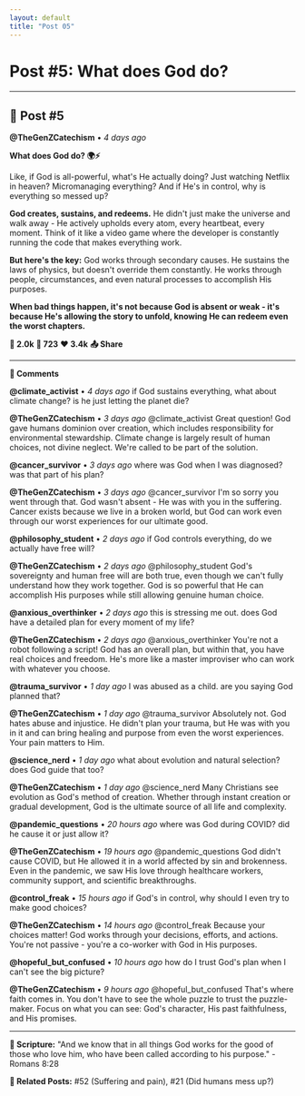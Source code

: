 ```yaml
---
layout: default
title: "Post 05"
---
```

# Post #5: What does God do?

---

## 📱 Post #5

**@TheGenZCatechism** • *4 days ago*

**What does God do? 🌍⚡️**

Like, if God is all-powerful, what's He actually doing? Just watching Netflix in heaven? Micromanaging everything? And if He's in control, why is everything so messed up?

**God creates, sustains, and redeems.** He didn't just make the universe and walk away - He actively upholds every atom, every heartbeat, every moment. Think of it like a video game where the developer is constantly running the code that makes everything work.

**But here's the key:** God works through secondary causes. He sustains the laws of physics, but doesn't override them constantly. He works through people, circumstances, and even natural processes to accomplish His purposes.

**When bad things happen, it's not because God is absent or weak - it's because He's allowing the story to unfold, knowing He can redeem even the worst chapters.**

**💭 2.0k** **🔄 723** **❤️ 3.4k** **📤 Share**

---

**💬 Comments**

**@climate_activist** • *4 days ago*
if God sustains everything, what about climate change? is he just letting the planet die?

**@TheGenZCatechism** • *3 days ago*
@climate_activist Great question! God gave humans dominion over creation, which includes responsibility for environmental stewardship. Climate change is largely result of human choices, not divine neglect. We're called to be part of the solution.

**@cancer_survivor** • *3 days ago*
where was God when I was diagnosed? was that part of his plan?

**@TheGenZCatechism** • *3 days ago*
@cancer_survivor I'm so sorry you went through that. God wasn't absent - He was with you in the suffering. Cancer exists because we live in a broken world, but God can work even through our worst experiences for our ultimate good.

**@philosophy_student** • *2 days ago*
if God controls everything, do we actually have free will?

**@TheGenZCatechism** • *2 days ago*
@philosophy_student God's sovereignty and human free will are both true, even though we can't fully understand how they work together. God is so powerful that He can accomplish His purposes while still allowing genuine human choice.

**@anxious_overthinker** • *2 days ago*
this is stressing me out. does God have a detailed plan for every moment of my life?

**@TheGenZCatechism** • *2 days ago*
@anxious_overthinker You're not a robot following a script! God has an overall plan, but within that, you have real choices and freedom. He's more like a master improviser who can work with whatever you choose.

**@trauma_survivor** • *1 day ago*
I was abused as a child. are you saying God planned that?

**@TheGenZCatechism** • *1 day ago*
@trauma_survivor Absolutely not. God hates abuse and injustice. He didn't plan your trauma, but He was with you in it and can bring healing and purpose from even the worst experiences. Your pain matters to Him.

**@science_nerd** • *1 day ago*
what about evolution and natural selection? does God guide that too?

**@TheGenZCatechism** • *1 day ago*
@science_nerd Many Christians see evolution as God's method of creation. Whether through instant creation or gradual development, God is the ultimate source of all life and complexity.

**@pandemic_questions** • *20 hours ago*
where was God during COVID? did he cause it or just allow it?

**@TheGenZCatechism** • *19 hours ago*
@pandemic_questions God didn't cause COVID, but He allowed it in a world affected by sin and brokenness. Even in the pandemic, we saw His love through healthcare workers, community support, and scientific breakthroughs.

**@control_freak** • *15 hours ago*
if God's in control, why should I even try to make good choices?

**@TheGenZCatechism** • *14 hours ago*
@control_freak Because your choices matter! God works through your decisions, efforts, and actions. You're not passive - you're a co-worker with God in His purposes.

**@hopeful_but_confused** • *10 hours ago*
how do I trust God's plan when I can't see the big picture?

**@TheGenZCatechism** • *9 hours ago*
@hopeful_but_confused That's where faith comes in. You don't have to see the whole puzzle to trust the puzzle-maker. Focus on what you can see: God's character, His past faithfulness, and His promises.

---

**📖 Scripture:** "And we know that in all things God works for the good of those who love him, who have been called according to his purpose." - Romans 8:28

**🔗 Related Posts:** #52 (Suffering and pain), #21 (Did humans mess up?) 
